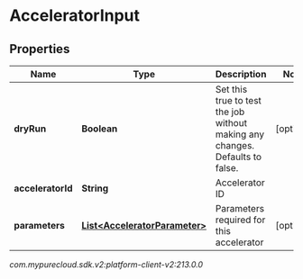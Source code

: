 # AcceleratorInput


## Properties

| Name | Type | Description | Notes |
| ------------ | ------------- | ------------- | ------------- |
| **dryRun** | **Boolean** | Set this true to test the job without making any changes. Defaults to false. |  [optional] |
| **acceleratorId** | **String** | Accelerator ID |  |
| **parameters** | [**List&lt;AcceleratorParameter&gt;**](AcceleratorParameter) | Parameters required for this accelerator |  [optional] |




_com.mypurecloud.sdk.v2:platform-client-v2:213.0.0_
